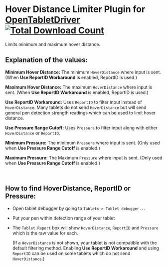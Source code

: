 # Hover Distance Limiter Plugin for [OpenTabletDriver](https://github.com/OpenTabletDriver/OpenTabletDriver) [![Total Download Count](https://img.shields.io/github/downloads/Kuuuube/Hover_Distance_Limiter/total.svg)](https://github.com/Kuuuube/Hover_Distance_Limiter/releases/latest)

Limits minimum and maximum hover distance.

## Explanation of the values:

**Minimum Hover Distance:** The minimum `HoverDistance` where input is sent. (When **Use ReportID Workaround** is enabled, ReportID is used.)

**Maximum Hover Distance:** The maximum `HoverDistance` where input is sent. (When **Use ReportID Workaround** is enabled, ReportID is used.)

**Use ReportID Workaround:** Uses `ReportID` to filter input instead of `HoverDistance`. Many tablets do not send `HoverDistance` but will send general pen detection strength readings which can be used to limit hover distance.

**Use Pressure Range Cutoff:** Uses `Pressure` to filter input along with either `HoverDistance` or `ReportID`.

**Minimum Pressure:** The minimum `Pressure` where input is sent. (Only used when **Use Pressure Range Cutoff** is enabled.)

**Maximum Pressure:** The Maximum `Pressure` where input is sent. (Only used when **Use Pressure Range Cutoff** is enabled.)

<br>

## How to find HoverDistance, ReportID or Pressure:
- Open tablet debugger by going to `Tablets > Tablet debugger...`
- Put your pen within detection range of your tablet
- The `Tablet Report` box will show `HoverDistance`, `ReportID` and `Pressure` which is the raw value for each.

    (If a `HoverDistance` is not shown, your tablet is not compatible with the default filtering method. Enabling **Use ReportID Workaround** and using `ReportID` can be used on some tablets which do not send `HoverDistance`.)
